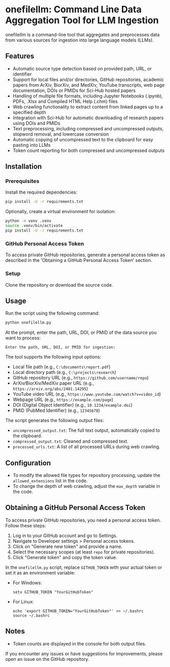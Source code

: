 # onefilellm: Command Line Data Aggregation Tool for LLM Ingestion

onefilellm is a command-line tool that aggregates and preprocesses data from various sources for ingestion into large language models (LLMs).

## Features

- Automatic source type detection based on provided path, URL, or identifier
- Support for local files and/or directories, GitHub repositories, academic papers from ArXiv, BiorXiv, and MedXiv, YouTube transcripts, web page documentation, DOIs or PMIDs for Sci-Hub hosted papers
- Handling of multiple file formats, including Jupyter Notebooks (.ipynb), PDFs, .Xlsx and Compiled HTML Help (.chm) files
- Web crawling functionality to extract content from linked pages up to a specified depth
- Integration with Sci-Hub for automatic downloading of research papers using DOIs and PMIDs
- Text preprocessing, including compressed and uncompressed outputs, stopword removal, and lowercase conversion
- Automatic copying of uncompressed text to the clipboard for easy pasting into LLMs
- Token count reporting for both compressed and uncompressed outputs

## Installation

### Prerequisites

Install the required dependencies:

```bash
pip install -U -r requirements.txt
```

Optionally, create a virtual environment for isolation:

```bash
python -m venv .venv
source .venv/bin/activate
pip install -U -r requirements.txt
```

### GitHub Personal Access Token

To access private GitHub repositories, generate a personal access token as described in the 'Obtaining a GitHub Personal Access Token' section.

### Setup

Clone the repository or download the source code.

## Usage

Run the script using the following command:

```bash
python onefilellm.py
```

At the prompt, enter the path, URL, DOI, or PMID of the data source you want to process:

```plaintext
Enter the path, URL, DOI, or PMID for ingestion:
```

The tool supports the following input options:

- Local file path (e.g., `C:\documents\report.pdf`)
- Local directory path (e.g., `C:\projects\research`)
- GitHub repository URL (e.g., `https://github.com/username/repo`)
- ArXiv/BiorXiv/MedXiv paper URL (e.g., `https://arxiv.org/abs/2401.14295`)
- YouTube video URL (e.g., `https://www.youtube.com/watch?v=video_id`)
- Webpage URL (e.g., `https://example.com/page`)
- DOI (Digital Object Identifier) (e.g., `10.1234/example.doi`)
- PMID (PubMed Identifier) (e.g., `12345678`)

The script generates the following output files:

- `uncompressed_output.txt`: The full text output, automatically copied to the clipboard.
- `compressed_output.txt`: Cleaned and compressed text.
- `processed_urls.txt`: A list of all processed URLs during web crawling.

## Configuration

- To modify the allowed file types for repository processing, update the `allowed_extensions` list in the code.
- To change the depth of web crawling, adjust the `max_depth` variable in the code.

## Obtaining a GitHub Personal Access Token

To access private GitHub repositories, you need a personal access token. Follow these steps:

1. Log in to your GitHub account and go to Settings.
2. Navigate to Developer settings > Personal access tokens.
3. Click on "Generate new token" and provide a name.
4. Select the necessary scopes (at least `repo` for private repositories).
5. Click "Generate token" and copy the token value.

In the `onefilellm.py` script, replace `GITHUB_TOKEN` with your actual token or set it as an environment variable:

- For Windows:
  ```shell
  setx GITHUB_TOKEN "YourGitHubToken"
  ```

- For Linux:
  ```shell
  echo 'export GITHUB_TOKEN="YourGitHubToken"' >> ~/.bashrc
  source ~/.bashrc
  ```

## Notes

- Token counts are displayed in the console for both output files.

If you encounter any issues or have suggestions for improvements, please open an issue on the GitHub repository.
